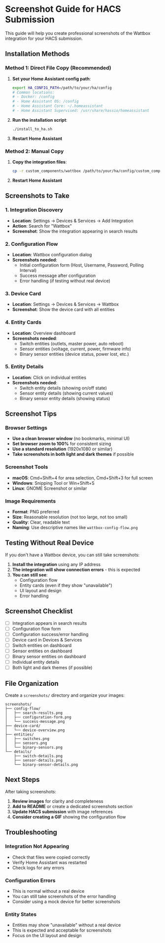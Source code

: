 # Screenshot Guide for HACS Submission

This guide will help you create professional screenshots of the Wattbox integration for your HACS submission.

## Installation Methods

### Method 1: Direct File Copy (Recommended)

1. **Set your Home Assistant config path**:
   ```bash
   export HA_CONFIG_PATH=/path/to/your/ha/config
   # Common locations:
   # - Docker: /config
   # - Home Assistant OS: /config
   # - Home Assistant Core: ~/.homeassistant
   # - Home Assistant Supervised: /usr/share/hassio/homeassistant
   ```

2. **Run the installation script**:
   ```bash
   ./install_to_ha.sh
   ```

3. **Restart Home Assistant**

### Method 2: Manual Copy

1. **Copy the integration files**:
   ```bash
   cp -r custom_components/wattbox /path/to/your/ha/config/custom_components/
   ```

2. **Restart Home Assistant**

## Screenshots to Take

### 1. Integration Discovery
- **Location**: Settings → Devices & Services → Add Integration
- **Action**: Search for "Wattbox"
- **Screenshot**: Show the integration appearing in search results

### 2. Configuration Flow
- **Location**: Wattbox configuration dialog
- **Screenshots needed**:
  - Initial configuration form (Host, Username, Password, Polling Interval)
  - Success message after configuration
  - Error handling (if testing without real device)

### 3. Device Card
- **Location**: Settings → Devices & Services → Wattbox
- **Screenshot**: Show the device card with all entities

### 4. Entity Cards
- **Location**: Overview dashboard
- **Screenshots needed**:
  - Switch entities (outlets, master power, auto reboot)
  - Sensor entities (voltage, current, power, firmware info)
  - Binary sensor entities (device status, power lost, etc.)

### 5. Entity Details
- **Location**: Click on individual entities
- **Screenshots needed**:
  - Switch entity details (showing on/off state)
  - Sensor entity details (showing current values)
  - Binary sensor entity details (showing status)

## Screenshot Tips

### Browser Settings
- **Use a clean browser window** (no bookmarks, minimal UI)
- **Set browser zoom to 100%** for consistent sizing
- **Use a standard resolution** (1920x1080 or similar)
- **Take screenshots in both light and dark themes** if possible

### Screenshot Tools
- **macOS**: Cmd+Shift+4 for area selection, Cmd+Shift+3 for full screen
- **Windows**: Snipping Tool or Win+Shift+S
- **Linux**: GNOME Screenshot or similar

### Image Requirements
- **Format**: PNG preferred
- **Size**: Reasonable resolution (not too large, not too small)
- **Quality**: Clear, readable text
- **Naming**: Use descriptive names like `wattbox-config-flow.png`

## Testing Without Real Device

If you don't have a Wattbox device, you can still take screenshots:

1. **Install the integration** using any IP address
2. **The integration will show connection errors** - this is expected
3. **You can still see**:
   - Configuration flow
   - Entity cards (even if they show "unavailable")
   - UI layout and design
   - Error handling

## Screenshot Checklist

- [ ] Integration appears in search results
- [ ] Configuration flow form
- [ ] Configuration success/error handling
- [ ] Device card in Devices & Services
- [ ] Switch entities on dashboard
- [ ] Sensor entities on dashboard
- [ ] Binary sensor entities on dashboard
- [ ] Individual entity details
- [ ] Both light and dark themes (if possible)

## File Organization

Create a `screenshots/` directory and organize your images:

```
screenshots/
├── config-flow/
│   ├── search-results.png
│   ├── configuration-form.png
│   └── success-message.png
├── device-card/
│   └── device-overview.png
├── entities/
│   ├── switches.png
│   ├── sensors.png
│   └── binary-sensors.png
└── details/
    ├── switch-details.png
    ├── sensor-details.png
    └── binary-sensor-details.png
```

## Next Steps

After taking screenshots:

1. **Review images** for clarity and completeness
2. **Add to README** or create a dedicated screenshots section
3. **Update HACS submission** with image references
4. **Consider creating a GIF** showing the configuration flow

## Troubleshooting

### Integration Not Appearing
- Check that files were copied correctly
- Verify Home Assistant was restarted
- Check logs for any errors

### Configuration Errors
- This is normal without a real device
- You can still take screenshots of the error handling
- Consider using a mock device for better screenshots

### Entity States
- Entities may show "unavailable" without a real device
- This is expected and acceptable for screenshots
- Focus on the UI layout and design
